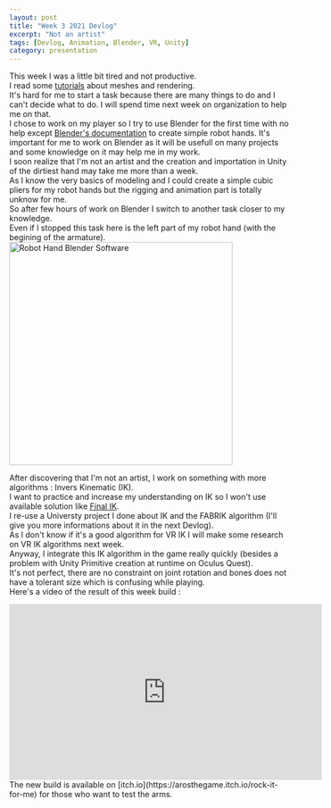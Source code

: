 ```yaml
---
layout: post
title: "Week 3 2021 Devlog"
excerpt: "Not an artist"
tags: [Devlog, Animation, Blender, VR, Unity]
category: presentation
---
```


<!-- Shaders canvas
<script type="text/javascript" src="https://rawgit.com/patriciogonzalezvivo/glslCanvas/master/dist/GlslCanvas.js"></script>
<canvas class="glslCanvas" data-fragment="" width="250" height="250"></canvas>
     Youtube Video
-->

This week I was a little bit tired and not productive.  
I read some [tutorials](https://catlikecoding.com/unity/tutorials/) about meshes and rendering.  
It's hard for me to start a task because there are many things to do and I can't decide what to do. I will spend time next week on organization to help me on that.  
I chose to work on my player so I try to use Blender for the first time with no help except [Blender's documentation](https://docs.blender.org/manual/en/2.79/index.html) to create simple robot hands. It's important for me to work on Blender as it will be usefull on many projects and some knowledge on it may help me in my work.  
I soon realize that I'm not an artist and the creation and importation in Unity of the dirtiest hand may take me more than a week.  
As I know the very basics of modeling and I could create a simple cubic pliers for my robot hands but the rigging and animation part is totally unknow for me.  
So after few hours of work on Blender I switch to another task closer to my knowledge.  
Even if I stopped this task here is the left part of my robot hand (with the begining of the armature).  
<img src="/RobinDonnay/images/Devlog/RobotHand.png" alt="Robot Hand Blender Software" width="400" />
  
After discovering that I'm not an artist, I work on something with more algorithms : Invers Kinematic (IK).  
I want to practice and increase my understanding on IK so I won't use available solution like [Final IK](https://assetstore.unity.com/packages/tools/animation/final-ik-14290).  
I re-use a Universty project I done about IK and the FABRIK algorithm (I'll give you more informations about it in the next Devlog).  
As I don't know if it's a good algorithm for VR IK I will make some research on VR IK algorithms next week.  
Anyway, I integrate this IK algorithm in the game really quickly (besides a problem with Unity Primitive creation at runtime on Oculus Quest).  
It's not perfect, there are no constraint on joint rotation and bones does not have a tolerant size which is confusing while playing.  
Here's a video of the result of this week build :   
<iframe width="560" height="315" src="https://www.youtube.com/embed/Nig3QnuBq1c" frameborder="0" allow="accelerometer; autoplay; clipboard-write; encrypted-media; gyroscope; picture-in-picture" allowfullscreen></iframe>  
The new build is available on [itch.io](https://arosthegame.itch.io/rock-it-for-me) for those who want to test the arms.